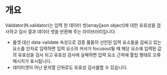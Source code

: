 개요
===

Validator(N.validator)는 입력 한 데이터 셋(array[json object]에 대한 유효성을 검사하고 검사 결과 데이터 셋을 반환해 주는 라이브러리입니다.

 * 룰셋 대신 data-validate 속성으로 검증 룰들이 선언된 입력 요소들을 감싸고 있는 요소를 인자로 입력하면 입력 요소의 커서가 focusout될 때 해당 요소에 입력된 값의 유효성을 검사 되고 유효성 검사에 실패하면 입력 요소 근처에 툴팁 형태로 오류 메시지가 표시됩니다.
 * 데이터셋이 아닌 문자열 단위로도 유효성 검사를할 수 있습니다.